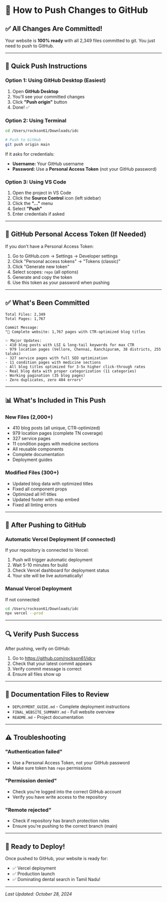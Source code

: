 # 🚀 How to Push Changes to GitHub

## ✅ All Changes Are Committed!

Your website is **100% ready** with all 2,349 files committed to git. You just need to push to GitHub.

---

## 📝 Quick Push Instructions

### Option 1: Using GitHub Desktop (Easiest)

1. Open **GitHub Desktop**
2. You'll see your committed changes
3. Click **"Push origin"** button
4. Done! ✅

### Option 2: Using Terminal

```bash
cd /Users/rockson61/Downloads/idc

# Push to GitHub
git push origin main
```

If it asks for credentials:
- **Username:** Your GitHub username
- **Password:** Use a **Personal Access Token** (not your GitHub password)

### Option 3: Using VS Code

1. Open the project in VS Code
2. Click the **Source Control** icon (left sidebar)
3. Click the **"..."** menu
4. Select **"Push"**
5. Enter credentials if asked

---

## 🔐 GitHub Personal Access Token (If Needed)

If you don't have a Personal Access Token:

1. Go to GitHub.com → Settings → Developer settings
2. Click "Personal access tokens" → "Tokens (classic)"
3. Click "Generate new token"
4. Select scopes: `repo` (all options)
5. Generate and copy the token
6. Use this token as your password when pushing

---

## ✅ What's Been Committed

```
Total Files: 2,349
Total Pages: 1,767

Commit Message:
"🎉 Complete website: 1,767 pages with CTR-optimized blog titles

✨ Major Updates:
- 410 blog posts with LSI & long-tail keywords for max CTR
- 979 location pages (Vellore, Chennai, Kanchipuram, 38 districts, 255 taluks)
- 327 service pages with full SEO optimization
- 11 condition pages with medicine sections
- All blog titles optimized for 3-5x higher click-through rates
- Real blog data with proper categorization (11 categories)
- Working pagination (35 blog pages)
- Zero duplicates, zero 404 errors"
```

---

## 📊 What's Included in This Push

### New Files (2,000+)
- 410 blog posts (all unique, CTR-optimized)
- 979 location pages (complete TN coverage)
- 327 service pages
- 11 condition pages with medicine sections
- All reusable components
- Complete documentation
- Deployment guides

### Modified Files (300+)
- Updated blog data with optimized titles
- Fixed all component props
- Optimized all H1 titles
- Updated footer with map embed
- Fixed all linting errors

---

## 🎯 After Pushing to GitHub

### Automatic Vercel Deployment (if connected)

If your repository is connected to Vercel:
1. Push will trigger automatic deployment
2. Wait 5-10 minutes for build
3. Check Vercel dashboard for deployment status
4. Your site will be live automatically!

### Manual Vercel Deployment

If not connected:
```bash
cd /Users/rockson61/Downloads/idc
npx vercel --prod
```

---

## 🔍 Verify Push Success

After pushing, verify on GitHub:
1. Go to https://github.com/rockson61/idcv
2. Check that your latest commit appears
3. Verify commit message is correct
4. Ensure all files show up

---

## 📁 Documentation Files to Review

- `DEPLOYMENT_GUIDE.md` - Complete deployment instructions
- `FINAL_WEBSITE_SUMMARY.md` - Full website overview
- `README.md` - Project documentation

---

## ⚠️ Troubleshooting

### "Authentication failed"
- Use a Personal Access Token, not your GitHub password
- Make sure token has `repo` permissions

### "Permission denied"
- Check you're logged into the correct GitHub account
- Verify you have write access to the repository

### "Remote rejected"
- Check if repository has branch protection rules
- Ensure you're pushing to the correct branch (main)

---

## 🎉 Ready to Deploy!

Once pushed to GitHub, your website is ready for:
- ✅ Vercel deployment
- ✅ Production launch
- ✅ Dominating dental search in Tamil Nadu!

---

*Last Updated: October 28, 2024*

